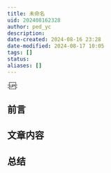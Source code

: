```yaml
---
title: 未命名
uid: 202408162328
author: ped_yc
description: 
date-created: 2024-08-16 23:28
date-modified: 2024-08-17 10:05
tags: []
status: 
aliases: []
---
```


::up::

## 前言

## 文章内容

## 总结
